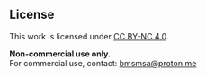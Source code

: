 ## License

This work is licensed under [CC BY-NC 4.0](https://creativecommons.org/licenses/by-nc/4.0/).

**Non-commercial use only.**  
For commercial use, contact: bmsmsa@proton.me
